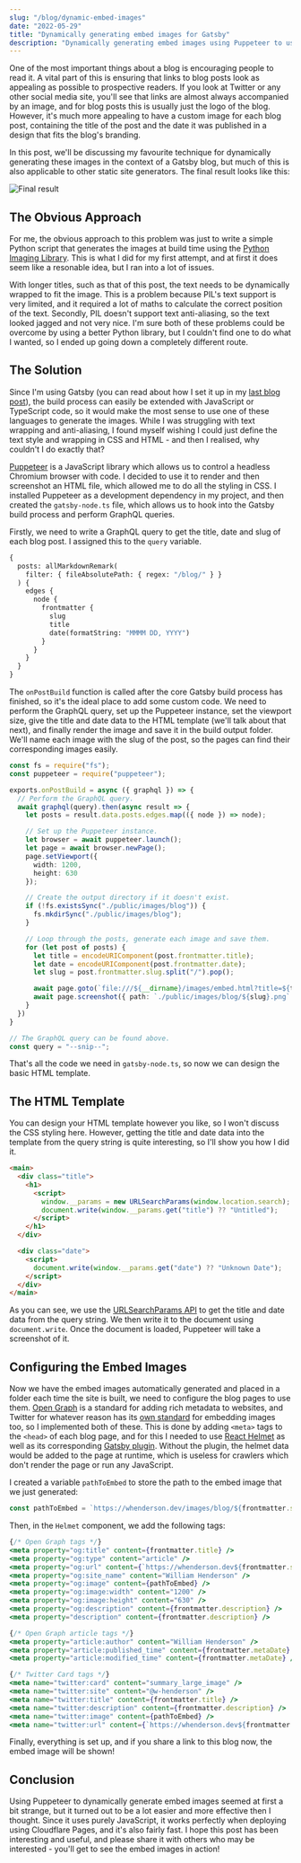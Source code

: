 ```yaml
---
slug: "/blog/dynamic-embed-images"
date: "2022-05-29"
title: "Dynamically generating embed images for Gatsby"
description: "Dynamically generating embed images using Puppeteer to use in the Open Graph metadata."
---
```


One of the most important things about a blog is encouraging people to read it. A vital part of this is ensuring that links to blog posts look as appealing as possible to prospective readers. If you look at Twitter or any other social media site, you'll see that links are almost always accompanied by an image, and for blog posts this is usually just the logo of the blog. However, it's much more appealing to have a custom image for each blog post, containing the title of the post and the date it was published in a design that fits the blog's branding.

In this post, we'll be discussing my favourite technique for dynamically generating these images in the context of a Gatsby blog, but much of this is also applicable to other static site generators. The final result looks like this:

![Final result](/images/blog/dynamic-embed-images.png)

## The Obvious Approach

For me, the obvious approach to this problem was just to write a simple Python script that generates the images at build time using the [Python Imaging Library](https://pillow.readthedocs.io/en/stable/). This is what I did for my first attempt, and at first it does seem like a resonable idea, but I ran into a lot of issues.

With longer titles, such as that of this post, the text needs to be dynamically wrapped to fit the image. This is a problem because PIL's text support is very limited, and it required a lot of maths to calculate the correct position of the text. Secondly, PIL doesn't support text anti-aliasing, so the text looked jagged and not very nice. I'm sure both of these problems could be overcome by using a better Python library, but I couldn't find one to do what I wanted, so I ended up going down a completely different route.

## The Solution

Since I'm using Gatsby (you can read about how I set it up in my [last blog post](/blog/creating-a-blog-with-gatsby)), the build process can easily be extended with JavaScript or TypeScript code, so it would make the most sense to use one of these languages to generate the images. While I was struggling with text wrapping and anti-aliasing, I found myself wishing I could just define the text style and wrapping in CSS and HTML - and then I realised, why couldn't I do exactly that?

[Puppeteer](https://developers.google.com/web/tools/puppeteer) is a JavaScript library which allows us to control a headless Chromium browser with code. I decided to use it to render and then screenshot an HTML file, which allowed me to do all the styling in CSS. I installed Puppeteer as a development dependency in my project, and then created the `gatsby-node.ts` file, which allows us to hook into the Gatsby build process and perform GraphQL queries.

Firstly, we need to write a GraphQL query to get the title, date and slug of each blog post. I assigned this to the `query` variable.

```graphql
{
  posts: allMarkdownRemark(
    filter: { fileAbsolutePath: { regex: "/blog/" } }
  ) {
    edges {
      node {
        frontmatter {
          slug
          title
          date(formatString: "MMMM DD, YYYY")
        }
      }
    }
  }
}
```

The `onPostBuild` function is called after the core Gatsby build process has finished, so it's the ideal place to add some custom code. We need to perform the GraphQL query, set up the Puppeteer instance, set the viewport size, give the title and date data to the HTML template (we'll talk about that next), and finally render the image and save it in the build output folder. We'll name each image with the slug of the post, so the pages can find their corresponding images easily.

```ts
const fs = require("fs");
const puppeteer = require("puppeteer");

exports.onPostBuild = async ({ graphql }) => {
  // Perform the GraphQL query.
  await graphql(query).then(async result => {
    let posts = result.data.posts.edges.map(({ node }) => node);

    // Set up the Puppeteer instance.
    let browser = await puppeteer.launch();
    let page = await browser.newPage();
    page.setViewport({
      width: 1200,
      height: 630
    });

    // Create the output directory if it doesn't exist.
    if (!fs.existsSync("./public/images/blog")) {
      fs.mkdirSync("./public/images/blog");
    }

    // Loop through the posts, generate each image and save them.
    for (let post of posts) {
      let title = encodeURIComponent(post.frontmatter.title);
      let date = encodeURIComponent(post.frontmatter.date);
      let slug = post.frontmatter.slug.split("/").pop();

      await page.goto(`file:///${__dirname}/images/embed.html?title=${title}&date=${date}`);
      await page.screenshot({ path: `./public/images/blog/${slug}.png` });
    }
  })
}

// The GraphQL query can be found above.
const query = "--snip--";
```

That's all the code we need in `gatsby-node.ts`, so now we can design the basic HTML template.

## The HTML Template

You can design your HTML template however you like, so I won't discuss the CSS styling here. However, getting the title and date data into the template from the query string is quite interesting, so I'll show you how I did it.

```html
<main>
  <div class="title">
    <h1>
      <script>
        window.__params = new URLSearchParams(window.location.search);
        document.write(window.__params.get("title") ?? "Untitled");
      </script>
    </h1>
  </div>

  <div class="date">
    <script>
      document.write(window.__params.get("date") ?? "Unknown Date");
    </script>
  </div>
</main>
```

As you can see, we use the [URLSearchParams API](https://developer.mozilla.org/en-US/docs/Web/API/URLSearchParams) to get the title and date data from the query string. We then write it to the document using `document.write`. Once the document is loaded, Puppeteer will take a screenshot of it.

## Configuring the Embed Images

Now we have the embed images automatically generated and placed in a folder each time the site is built, we need to configure the blog pages to use them. [Open Graph](https://ogp.me/) is a standard for adding rich metadata to websites, and Twitter for whatever reason has its [own standard](https://developer.twitter.com/en/docs/twitter-for-websites/cards/overview/abouts-cards) for embedding images too, so I implemented both of these. This is done by adding `<meta>` tags to the `<head>` of each blog page, and for this I needed to use [React Helmet](https://github.com/nfl/react-helmet) as well as its corresponding [Gatsby plugin](https://www.gatsbyjs.org/packages/gatsby-plugin-react-helmet). Without the plugin, the helmet data would be added to the page at runtime, which is useless for crawlers which don't render the page or run any JavaScript.

I created a variable `pathToEmbed` to store the path to the embed image that we just generated:

```ts
const pathToEmbed = `https://whenderson.dev/images/blog/${frontmatter.slug.split("/").pop()}.png`;
```

Then, in the `Helmet` component, we add the following tags:

```jsx
{/* Open Graph tags */}
<meta property="og:title" content={frontmatter.title} />
<meta property="og:type" content="article" />
<meta property="og:url" content={`https://whenderson.dev${frontmatter.slug}/`} />
<meta property="og:site_name" content="William Henderson" />
<meta property="og:image" content={pathToEmbed} />
<meta property="og:image:width" content="1200" />
<meta property="og:image:height" content="630" />
<meta property="og:description" content={frontmatter.description} />
<meta property="description" content={frontmatter.description} />

{/* Open Graph article tags */}
<meta property="article:author" content="William Henderson" />
<meta property="article:published_time" content={frontmatter.metaDate} />
<meta property="article:modified_time" content={frontmatter.metaDate} />

{/* Twitter Card tags */}
<meta name="twitter:card" content="summary_large_image" />
<meta name="twitter:site" content="@w-henderson" />
<meta name="twitter:title" content={frontmatter.title} />
<meta name="twitter:description" content={frontmatter.description} />
<meta name="twitter:image" content={pathToEmbed} />
<meta name="twitter:url" content={`https://whenderson.dev${frontmatter.slug}/`} />
```

Finally, everything is set up, and if you share a link to this blog now, the embed image will be shown!

## Conclusion

Using Puppeteer to dynamically generate embed images seemed at first a bit strange, but it turned out to be a lot easier and more effective then I thought. Since it uses purely JavaScript, it works perfectly when deploying using Cloudflare Pages, and it's also fairly fast. I hope this post has been interesting and useful, and please share it with others who may be interested - you'll get to see the embed images in action!
